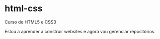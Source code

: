 # html-css
 Curso de HTML5 e CSS3

 Estou a aprender a construir websites e agora vou gerenciar repositórios.
